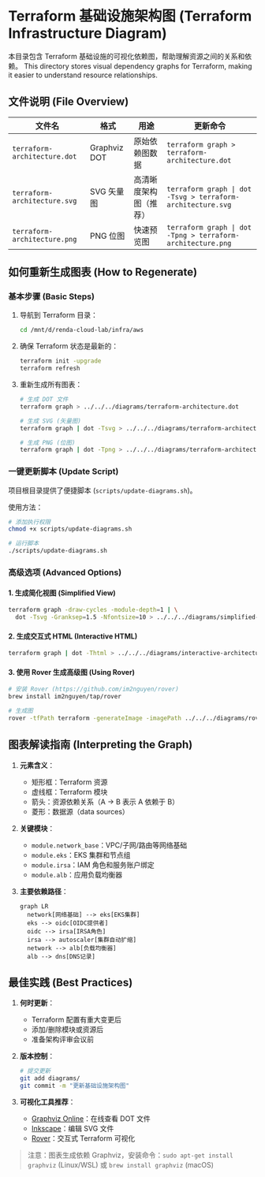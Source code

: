 # Terraform 基础设施架构图 (Terraform Infrastructure Diagram)

本目录包含 Terraform 基础设施的可视化依赖图，帮助理解资源之间的关系和依赖。
This directory stores visual dependency graphs for Terraform, making it easier to understand resource relationships.

## 文件说明 (File Overview)

| 文件名 | 格式 | 用途 | 更新命令 |
|--------|------|------|----------|
| `terraform-architecture.dot` | Graphviz DOT | 原始依赖图数据 | `terraform graph > terraform-architecture.dot` |
| `terraform-architecture.svg` | SVG 矢量图 | 高清晰度架构图（推荐） | `terraform graph \| dot -Tsvg > terraform-architecture.svg` |
| `terraform-architecture.png` | PNG 位图 | 快速预览图 | `terraform graph \| dot -Tpng > terraform-architecture.png` |

## 如何重新生成图表 (How to Regenerate)

### 基本步骤 (Basic Steps)

1. 导航到 Terraform 目录：
   ```bash
   cd /mnt/d/renda-cloud-lab/infra/aws
   ```

2. 确保 Terraform 状态是最新的：
   ```bash
   terraform init -upgrade
   terraform refresh
   ```

3. 重新生成所有图表：
   ```bash
   # 生成 DOT 文件
   terraform graph > ../../../diagrams/terraform-architecture.dot

   # 生成 SVG (矢量图)
   terraform graph | dot -Tsvg > ../../../diagrams/terraform-architecture.svg

   # 生成 PNG (位图)
   terraform graph | dot -Tpng > ../../../diagrams/terraform-architecture.png
   ```

### 一键更新脚本 (Update Script)

项目根目录提供了便捷脚本 (`scripts/update-diagrams.sh`)。

使用方法：
```bash
# 添加执行权限
chmod +x scripts/update-diagrams.sh

# 运行脚本
./scripts/update-diagrams.sh
```

### 高级选项 (Advanced Options)

#### 1. 生成简化视图 (Simplified View)
```bash
terraform graph -draw-cycles -module-depth=1 | \
  dot -Tsvg -Granksep=1.5 -Nfontsize=10 > ../../../diagrams/simplified-architecture.svg
```

#### 2. 生成交互式 HTML (Interactive HTML)
```bash
terraform graph | dot -Thtml > ../../../diagrams/interactive-architecture.html
```

#### 3. 使用 Rover 生成高级图 (Using Rover)
```bash
# 安装 Rover (https://github.com/im2nguyen/rover)
brew install im2nguyen/tap/rover

# 生成图
rover -tfPath terraform -generateImage -imagePath ../../../diagrams/rover-architecture.png
```

## 图表解读指南 (Interpreting the Graph)

1. **元素含义**：
   - 矩形框：Terraform 资源
   - 虚线框：Terraform 模块
   - 箭头：资源依赖关系（A → B 表示 A 依赖于 B）
   - 菱形：数据源（data sources）

2. **关键模块**：
   - `module.network_base`：VPC/子网/路由等网络基础
   - `module.eks`：EKS 集群和节点组
   - `module.irsa`：IAM 角色和服务账户绑定
   - `module.alb`：应用负载均衡器

3. **主要依赖路径**：
   ```mermaid
   graph LR
     network[网络基础] --> eks[EKS集群]
     eks --> oidc[OIDC提供者]
     oidc --> irsa[IRSA角色]
     irsa --> autoscaler[集群自动扩缩]
     network --> alb[负载均衡器]
     alb --> dns[DNS记录]
   ```

## 最佳实践 (Best Practices)

1. **何时更新**：
   - Terraform 配置有重大变更后
   - 添加/删除模块或资源后
   - 准备架构评审会议前

2. **版本控制**：
   ```bash
   # 提交更新
   git add diagrams/
   git commit -m "更新基础设施架构图"
   ```

3. **可视化工具推荐**：
   - [Graphviz Online](https://dreampuf.github.io/GraphvizOnline/)：在线查看 DOT 文件
   - [Inkscape](https://inkscape.org/)：编辑 SVG 文件
   - [Rover](https://github.com/im2nguyen/rover)：交互式 Terraform 可视化

> 注意：图表生成依赖 Graphviz，安装命令：`sudo apt-get install graphviz` (Linux/WSL) 或 `brew install graphviz` (macOS)
